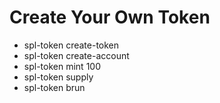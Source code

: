 # Create Your Own Token

- spl-token create-token
- spl-token create-account <token id>
- spl-token mint <token id> 100
- spl-token supply <token id>
- spl-token brun
